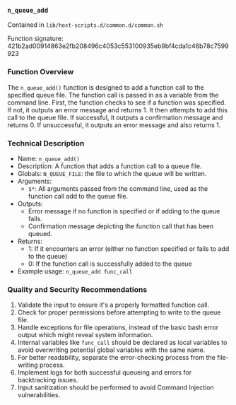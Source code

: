 ### `n_queue_add`

Contained in `lib/host-scripts.d/common.d/common.sh`

Function signature: 421b2ad00914863e2fb208496c4053c553100935eb9bf4cda1c46b78c7599923

### Function Overview
The `n_queue_add()` function is designed to add a function call to the specified queue file. The function call is passed in as a variable from the command line. First, the function checks to see if a function was specified. If not, it outputs an error message and returns 1. It then attempts to add this call to the queue file. If successful, it outputs a confirmation message and returns 0. If unsuccessful, it outputs an error message and also returns 1.

### Technical Description
- Name: `n_queue_add()`
- Description: A function that adds a function call to a queue file.
- Globals: `N_QUEUE_FILE`: the file to which the queue will be written.
- Arguments: 
   - `$*`: All arguments passed from the command line, used as the function call add to the queue file.
- Outputs: 
   - Error message if no function is specified or if adding to the queue fails.
   - Confirmation message depicting the function call that has been queued.
- Returns:
   - 1: If it encounters an error (either no function specified or fails to add to the queue)
   - 0: If the function call is successfully added to the queue
- Example usage: `n_queue_add func_call`

### Quality and Security Recommendations
1. Validate the input to ensure it's a properly formatted function call.
2. Check for proper permissions before attempting to write to the queue file.
3. Handle exceptions for file operations, instead of the basic bash error output which might reveal system information.
4. Internal variables like `func_call` should be declared as local variables to avoid overwriting potential global variables with the same name.
5. For better readability, separate the error-checking process from the file-writing process.
6. Implement logs for both successful queueing and errors for backtracking issues.
7. Input sanitization should be performed to avoid Command Injection vulnerabilities.

